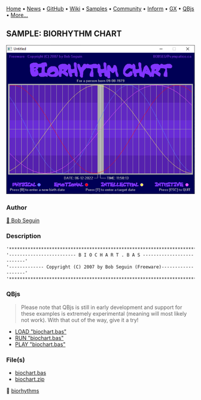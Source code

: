 [Home](https://qb64.com) • [News](../../news.md) • [GitHub](https://github.com/QB64Official/qb64) • [Wiki](https://github.com/QB64Official/qb64/wiki) • [Samples](../../samples.md) • [Community](../../community.md) • [Inform](../../inform.md) • [GX](../../gx.md) • [QBjs](../../qbjs.md) • [More...](../../more.md)

## SAMPLE: BIORHYTHM CHART

![screenshot.png](img/screenshot.png)

### Author

[🐝 Bob Seguin](../bob-seguin.md) 

### Description

```text
'****************************************************************************'
'------------------------- B I O C H A R T . B A S --------------------------'
'------------- Copyright (C) 2007 by Bob Seguin (Freeware)-------------------'
'****************************************************************************'
```

### QBjs

> Please note that QBjs is still in early development and support for these examples is extremely experimental (meaning will most likely not work). With that out of the way, give it a try!

* [LOAD "biochart.bas"](https://v6p9d9t4.ssl.hwcdn.net/html/5963335/index.html?src=https://qb64.com/samples/biorhythm-chart/src/biochart.bas)
* [RUN "biochart.bas"](https://v6p9d9t4.ssl.hwcdn.net/html/5963335/index.html?mode=auto&src=https://qb64.com/samples/biorhythm-chart/src/biochart.bas)
* [PLAY "biochart.bas"](https://v6p9d9t4.ssl.hwcdn.net/html/5963335/index.html?mode=play&src=https://qb64.com/samples/biorhythm-chart/src/biochart.bas)

### File(s)

* [biochart.bas](src/biochart.bas)
* [biochart.zip](src/biochart.zip)

🔗 [biorhythms](../biorhythms.md)
